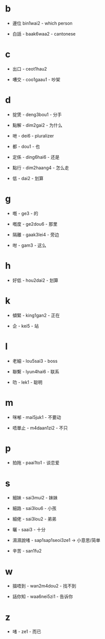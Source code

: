 # b

- 邊位 bin1wai2 - which person

- 白話 - baak6waa2 - cantonese

# c

- 出口 - ceot1hau2

- 嘈交 - coo1gaau1 - 吵架

# d

- 掟煲 - deng3bou1 - 分手

- 點解 - dim2gai2 - 为什么

- 哋 - dei6 - pluralizer

- 都 - dou1 - 也

- 定係 - ding6hai6 - 还是

- 點行 - dim2haang4 - 怎么走

- 低 - dai2 - 划算

# g

- 嘅 - ge3 - 的

- 嘅度 - ge2dou6 - 那里

- 隔離 - gaak3lei4 - 旁边

- 咁 - gam3 - 这么

# h

- 好低 - hou2dai2 - 划算

# k

- 傾緊 - king1gan2 - 正在

- 企 - kei5 - 站

# l

- 老細 - lou5sai3 - boss

- 聯繫 - lyun4hai6 - 联系

- 叻 - lek1 - 聪明

# m

- 咪喐 - mai5juk1 - 不要动

- 唔單止 - m4daan1zi2 - 不只

# p

- 拍拖 - paai1to1 - 谈恋爱

# s

- 細妹 - sai3mui2 - 妹妹

- 細路 - sai3lou6 - 小孩

- 細佬 - sai3lou2 - 弟弟

- 曬 - saai3 - 十分

- 濕濕說啫 - sap1sap1seoi3ze1 -> 小意思/简单

- 辛苦 - san1fu2

# w

- 搵唔到 - wan2m4dou2 - 找不到

- 話你知 - waa6nei5zi1 - 告诉你

# z

- 啫 - ze1 - 而已